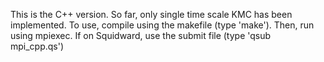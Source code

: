 This is the C++ version. So far, only single time scale KMC has been implemented.
To use, compile using the makefile (type 'make'). Then, run using mpiexec.
If on Squidward, use the submit file (type 'qsub mpi_cpp.qs')